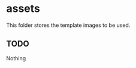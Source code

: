 # assets

This folder stores the template images to be used.

## TODO

Nothing

<!-- - Add `bronze.png` for `赤銅の果実` -->
